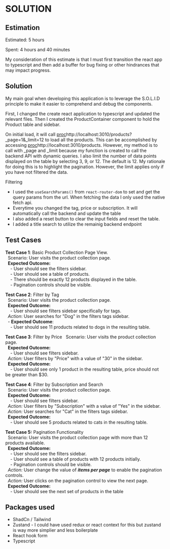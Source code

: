 SOLUTION
========

Estimation
----------
Estimated: 5 hours

Spent: 4 hours and 40 minutes

My consideration of this estimate is that I must first transition the react app to typescript and then add a buffer for bug fixing or other hindrances that may impact progress.

Solution
--------
My main goal when developing this application is to leverage the S.O.L.I.D principle to make it easier to comprehend and debug the components.

First, I changed the create react application to typescript and updated the relevant files.
Then I created the ProductContainer component to hold the Product table and sidebar.

On initial load, it will call [proc](http://localhost:3010/products?_page=1&_limit=12)http://localhost:3010/products?_page=1&_limit=12 to load all the products. This can be accomplished by accessing [proc](http://localhost:3010/products)http://localhost:3010/products. However, my method is to call with _page and _limit because my function is created to call the backend API with dynamic queries. I also limit the number of data points displayed on the table by selecting 3, 9, or 12. The default is 12. My rationale for doing this is to highlight the pagination. However, the limit applies only if you have not filtered the data.

Filtering
- I used the `useSearchParams()` from `react-router-dom` to set and get the query params from the url. When fetching the data I only used the native fetch api.
- Everytime you changed the tag, price or subscription. It will automatically call the backend and update the table
- I also added a reset button to clear the input fields and reset the table.
- I added a title search to utilize the remainig backend endpoint

Test Cases
--------
**Test Case 1**: Basic Product Collection Page View. <br>
&nbsp;&nbsp;Scenario: User visits the product collection page.<br>
&nbsp;&nbsp;**Expected Outcome:**<br>
&nbsp;&nbsp;&nbsp;&nbsp;- User should see the filters sidebar.<br>
&nbsp;&nbsp;&nbsp;&nbsp;- User should see a table of products.<br>
&nbsp;&nbsp;&nbsp;&nbsp;- There should be exactly 12 products displayed in the table.<br>
&nbsp;&nbsp;&nbsp;&nbsp;- Pagination controls should be visible.<br>

**Test Case 2**: Filter by Tag <br>
&nbsp;&nbsp;Scenario: User visits the product collection page.<br>
&nbsp;&nbsp;**Expected Outcome:**<br>
&nbsp;&nbsp;&nbsp;&nbsp;- User should see filters sidebar specifically for tags.<br>
&nbsp;&nbsp;_Action_: User searches for "Dog" in the filters tags sidebar.<br>
&nbsp;&nbsp;- **Expected Outcome**:<br>
&nbsp;&nbsp;&nbsp;&nbsp;- User should see 11 products related to dogs in the resulting table.<br>

**Test Case 3**: Filter by Price
&nbsp;&nbsp;Scenario: User visits the product collection page.<br>
&nbsp;&nbsp;**Expected Outcome:**<br>
&nbsp;&nbsp;&nbsp;&nbsp;- User should see filters sidebar.<br>
&nbsp;&nbsp;_Action:_ User filters by "Price" with a value of "30" in the sidebar.<br>
&nbsp;&nbsp;**Expected Outcome:**<br>
&nbsp;&nbsp;&nbsp;&nbsp;- User should see only 1 product in the resulting table, price should not be greater than $30.<br>

**Test Case 4**: Filter by Subscription and Search<br>
&nbsp;&nbsp;Scenario: User visits the product collection page.<br>
&nbsp;&nbsp;**Expected Outcome:**<br>
&nbsp;&nbsp;&nbsp;&nbsp;- User should see filters sidebar.<br>
&nbsp;&nbsp;_Action:_ User filters by "Subscription" with a value of "Yes" in the sidebar.<br>
&nbsp;&nbsp;_Action:_ User searches for "Cat" in the filters tags sidebar.<br>
&nbsp;&nbsp;**Expected Outcome:**<br>
&nbsp;&nbsp;&nbsp;&nbsp;- User should see 5 products related to cats in the resulting table.<br>

**Test Case 5:** Pagination Functionality<br>
&nbsp;&nbsp;Scenario: User visits the product collection page with more than 12 products available.<br>
&nbsp;&nbsp;**Expected Outcome:**<br>
&nbsp;&nbsp;&nbsp;&nbsp;- User should see the filters sidebar.<br>
&nbsp;&nbsp;&nbsp;&nbsp;- User should see a table of products with 12 products initially.<br>
&nbsp;&nbsp;&nbsp;&nbsp;- Pagination controls should be visible.<br>
&nbsp;&nbsp;_Action:_ User change the value of **_items per page_** to enable the pagination controls.<br>
&nbsp;&nbsp;_Action:_ User clicks on the pagination control to view the next page.<br>
&nbsp;&nbsp;**Expected Outcome:**<br>
&nbsp;&nbsp;&nbsp;&nbsp;- User should see the next set of products in the table

Packages used
--------
- ShadCn / Tailwind
- Zustand - I could have used redux or react context for this but zustand is way more simplier and less boilerplate
- React hook form
- Typescript
